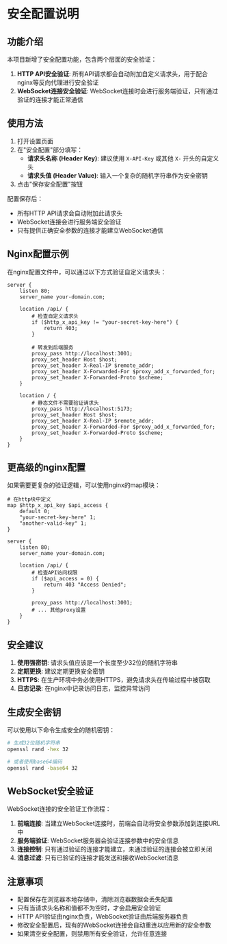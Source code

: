 # 安全配置说明

## 功能介绍

本项目新增了安全配置功能，包含两个层面的安全验证：

1. **HTTP API安全验证**: 所有API请求都会自动附加自定义请求头，用于配合nginx等反向代理进行安全验证
2. **WebSocket连接安全验证**: WebSocket连接时会进行服务端验证，只有通过验证的连接才能正常通信

## 使用方法

1. 打开设置页面
2. 在"安全配置"部分填写：
   - **请求头名称 (Header Key)**: 建议使用 `X-API-Key` 或其他 `X-` 开头的自定义头
   - **请求头值 (Header Value)**: 输入一个复杂的随机字符串作为安全密钥
3. 点击"保存安全配置"按钮

配置保存后：
- 所有HTTP API请求会自动附加此请求头
- WebSocket连接会进行服务端安全验证
- 只有提供正确安全参数的连接才能建立WebSocket通信

## Nginx配置示例

在nginx配置文件中，可以通过以下方式验证自定义请求头：

```nginx
server {
    listen 80;
    server_name your-domain.com;
    
    location /api/ {
        # 检查自定义请求头
        if ($http_x_api_key != "your-secret-key-here") {
            return 403;
        }
        
        # 转发到后端服务
        proxy_pass http://localhost:3001;
        proxy_set_header Host $host;
        proxy_set_header X-Real-IP $remote_addr;
        proxy_set_header X-Forwarded-For $proxy_add_x_forwarded_for;
        proxy_set_header X-Forwarded-Proto $scheme;
    }
    
    location / {
        # 静态文件不需要验证请求头
        proxy_pass http://localhost:5173;
        proxy_set_header Host $host;
        proxy_set_header X-Real-IP $remote_addr;
        proxy_set_header X-Forwarded-For $proxy_add_x_forwarded_for;
        proxy_set_header X-Forwarded-Proto $scheme;
    }
}
```

## 更高级的nginx配置

如果需要更复杂的验证逻辑，可以使用nginx的map模块：

```nginx
# 在http块中定义
map $http_x_api_key $api_access {
    default 0;
    "your-secret-key-here" 1;
    "another-valid-key" 1;
}

server {
    listen 80;
    server_name your-domain.com;
    
    location /api/ {
        # 检查API访问权限
        if ($api_access = 0) {
            return 403 "Access Denied";
        }
        
        proxy_pass http://localhost:3001;
        # ... 其他proxy设置
    }
}
```

## 安全建议

1. **使用强密钥**: 请求头值应该是一个长度至少32位的随机字符串
2. **定期更换**: 建议定期更换安全密钥
3. **HTTPS**: 在生产环境中务必使用HTTPS，避免请求头在传输过程中被窃取
4. **日志记录**: 在nginx中记录访问日志，监控异常访问

## 生成安全密钥

可以使用以下命令生成安全的随机密钥：

```bash
# 生成32位随机字符串
openssl rand -hex 32

# 或者使用base64编码
openssl rand -base64 32
```

## WebSocket安全验证

WebSocket连接的安全验证工作流程：

1. **前端连接**: 当建立WebSocket连接时，前端会自动将安全参数添加到连接URL中
2. **服务端验证**: WebSocket服务器会验证连接参数中的安全信息
3. **连接控制**: 只有通过验证的连接才能建立，未通过验证的连接会被立即关闭
4. **消息过滤**: 只有已验证的连接才能发送和接收WebSocket消息

## 注意事项

- 配置保存在浏览器本地存储中，清除浏览器数据会丢失配置
- 只有当请求头名称和值都不为空时，才会启用安全验证
- HTTP API验证由nginx负责，WebSocket验证由后端服务器负责
- 修改安全配置后，现有的WebSocket连接会自动重连以应用新的安全参数
- 如果清空安全配置，则禁用所有安全验证，允许任意连接
